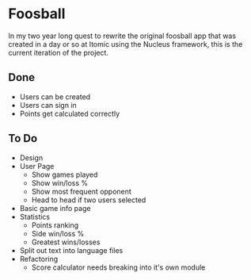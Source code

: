 # Foosball

In my two year long quest to rewrite the original foosball app that was
created in a day or so at Itomic using the Nucleus framework, this is the
current iteration of the project.

## Done
- Users can be created
- Users can sign in
- Points get calculated correctly

## To Do
- Design
- User Page
    - Show games played
    - Show win/loss %
    - Show most frequent opponent
    - Head to head if two users selected
- Basic game info page
- Statistics
    - Points ranking
    - Side win/loss %
    - Greatest wins/losses
- Split out text into language files
- Refactoring
    - Score calculator needs breaking into it's own module